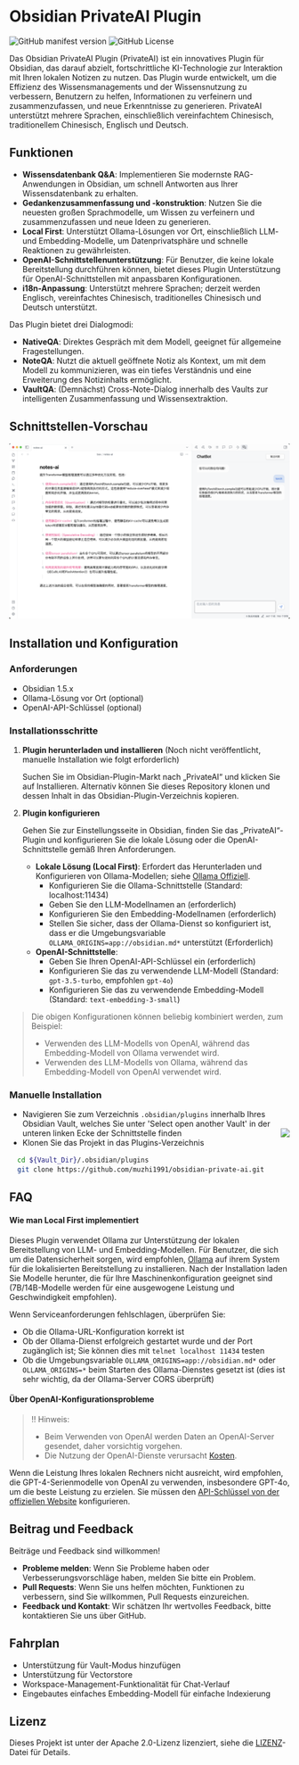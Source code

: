 # Obsidian PrivateAI Plugin

![GitHub manifest version](https://img.shields.io/github/manifest-json/v/muzhi1991/obsidian-private-ai)
![GitHub License](https://img.shields.io/github/license/muzhi1991/obsidian-private-ai)

Das Obsidian PrivateAI Plugin (PrivateAI) ist ein innovatives Plugin für Obsidian, das darauf abzielt, fortschrittliche KI-Technologie zur Interaktion mit Ihren lokalen Notizen zu nutzen. Das Plugin wurde entwickelt, um die Effizienz des Wissensmanagements und der Wissensnutzung zu verbessern, Benutzern zu helfen, Informationen zu verfeinern und zusammenzufassen, und neue Erkenntnisse zu generieren. PrivateAI unterstützt mehrere Sprachen, einschließlich vereinfachtem Chinesisch, traditionellem Chinesisch, Englisch und Deutsch.

## Funktionen

* **Wissensdatenbank Q&A**: Implementieren Sie modernste RAG-Anwendungen in Obsidian, um schnell Antworten aus Ihrer Wissensdatenbank zu erhalten.
* **Gedankenzusammenfassung und -konstruktion**: Nutzen Sie die neuesten großen Sprachmodelle, um Wissen zu verfeinern und zusammenzufassen und neue Ideen zu generieren.
* **Local First**: Unterstützt Ollama-Lösungen vor Ort, einschließlich LLM- und Embedding-Modelle, um Datenprivatsphäre und schnelle Reaktionen zu gewährleisten.
* **OpenAI-Schnittstellenunterstützung**: Für Benutzer, die keine lokale Bereitstellung durchführen können, bietet dieses Plugin Unterstützung für OpenAI-Schnittstellen mit anpassbaren Konfigurationen.
* **i18n-Anpassung**: Unterstützt mehrere Sprachen; derzeit werden Englisch, vereinfachtes Chinesisch, traditionelles Chinesisch und Deutsch unterstützt.

Das Plugin bietet drei Dialogmodi:

* **NativeQA**: Direktes Gespräch mit dem Modell, geeignet für allgemeine Fragestellungen.
* **NoteQA**: Nutzt die aktuell geöffnete Notiz als Kontext, um mit dem Modell zu kommunizieren, was ein tiefes Verständnis und eine Erweiterung des Notizinhalts ermöglicht.
* **VaultQA**: (Demnächst) Cross-Note-Dialog innerhalb des Vaults zur intelligenten Zusammenfassung und Wissensextraktion.

## Schnittstellen-Vorschau

![App Screenshot](./screenshots/main.png)

## Installation und Konfiguration

### Anforderungen

- Obsidian 1.5.x
- Ollama-Lösung vor Ort (optional)
- OpenAI-API-Schlüssel (optional)

### Installationsschritte

1. **Plugin herunterladen und installieren** (Noch nicht veröffentlicht, manuelle Installation wie folgt erforderlich)

   Suchen Sie im Obsidian-Plugin-Markt nach „PrivateAI“ und klicken Sie auf Installieren. Alternativ können Sie dieses Repository klonen und dessen Inhalt in das Obsidian-Plugin-Verzeichnis kopieren.

2. **Plugin konfigurieren**

   Gehen Sie zur Einstellungsseite in Obsidian, finden Sie das „PrivateAI“-Plugin und konfigurieren Sie die lokale Lösung oder die OpenAI-Schnittstelle gemäß Ihren Anforderungen.

   - **Lokale Lösung (Local First)**: Erfordert das Herunterladen und Konfigurieren von Ollama-Modellen; siehe [Ollama Offiziell](https://ollama.com/).
     - Konfigurieren Sie die Ollama-Schnittstelle (Standard: localhost:11434)
     - Geben Sie den LLM-Modellnamen an (erforderlich)
     - Konfigurieren Sie den Embedding-Modellnamen (erforderlich)
     - Stellen Sie sicher, dass der Ollama-Dienst so konfiguriert ist, dass er die Umgebungsvariable `OLLAMA_ORIGINS=app://obsidian.md*` unterstützt (Erforderlich)
   - **OpenAI-Schnittstelle**:
     - Geben Sie Ihren OpenAI-API-Schlüssel ein (erforderlich)
     - Konfigurieren Sie das zu verwendende LLM-Modell (Standard: `gpt-3.5-turbo`, empfohlen `gpt-4o`)
     - Konfigurieren Sie das zu verwendende Embedding-Modell (Standard: `text-embedding-3-small`)

> Die obigen Konfigurationen können beliebig kombiniert werden, zum Beispiel:
> * Verwenden des LLM-Modells von OpenAI, während das Embedding-Modell von Ollama verwendet wird.
> * Verwenden des LLM-Modells von Ollama, während das Embedding-Modell von OpenAI verwendet wird.

### Manuelle Installation

* Navigieren Sie zum Verzeichnis `.obsidian/plugins` innerhalb Ihres Obsidian Vault, welches Sie unter 'Select open another Vault' in der unteren linken Ecke der Schnittstelle finden <img style="float: right;" src="https://publish-01.obsidian.md/access/f786db9fac45774fa4f0d8112e232d67/Attachments/icons/obsidian-icon-vault-switcher.svg">
* Klonen Sie das Projekt in das Plugins-Verzeichnis

```bash
  cd ${Vault_Dir}/.obsidian/plugins
  git clone https://github.com/muzhi1991/obsidian-private-ai.git
```

## FAQ

#### Wie man Local First implementiert

Dieses Plugin verwendet Ollama zur Unterstützung der lokalen Bereitstellung von LLM- und Embedding-Modellen. Für Benutzer, die sich um die Datensicherheit sorgen, wird empfohlen, [Ollama](https://ollama.com/) auf ihrem System für die lokalisierten Bereitstellung zu installieren. Nach der Installation laden Sie Modelle herunter, die für Ihre Maschinenkonfiguration geeignet sind (7B/14B-Modelle werden für eine ausgewogene Leistung und Geschwindigkeit empfohlen).

Wenn Serviceanforderungen fehlschlagen, überprüfen Sie:
* Ob die Ollama-URL-Konfiguration korrekt ist
* Ob der Ollama-Dienst erfolgreich gestartet wurde und der Port zugänglich ist; Sie können dies mit `telnet localhost 11434` testen
* Ob die Umgebungsvariable `OLLAMA_ORIGINS=app://obsidian.md*` oder `OLLAMA_ORIGINS=*` beim Starten des Ollama-Dienstes gesetzt ist (dies ist sehr wichtig, da der Ollama-Server CORS überprüft)

#### Über OpenAI-Konfigurationsprobleme

> !! Hinweis: 
> * Beim Verwenden von OpenAI werden Daten an OpenAI-Server gesendet, daher vorsichtig vorgehen.
> * Die Nutzung der OpenAI-Dienste verursacht [Kosten](https://openai.com/api/pricing).

Wenn die Leistung Ihres lokalen Rechners nicht ausreicht, wird empfohlen, die GPT-4-Serienmodelle von OpenAI zu verwenden, insbesondere GPT-4o, um die beste Leistung zu erzielen. Sie müssen den [API-Schlüssel von der offiziellen Website](https://platform.openai.com/account/api-keys) konfigurieren.

## Beitrag und Feedback

Beiträge und Feedback sind willkommen!

- **Probleme melden**: Wenn Sie Probleme haben oder Verbesserungsvorschläge haben, melden Sie bitte ein Problem.
- **Pull Requests**: Wenn Sie uns helfen möchten, Funktionen zu verbessern, sind Sie willkommen, Pull Requests einzureichen.
- **Feedback und Kontakt**: Wir schätzen Ihr wertvolles Feedback, bitte kontaktieren Sie uns über GitHub.

## Fahrplan

- Unterstützung für Vault-Modus hinzufügen
- Unterstützung für Vectorstore
- Workspace-Management-Funktionalität für Chat-Verlauf
- Eingebautes einfaches Embedding-Modell für einfache Indexierung

## Lizenz

Dieses Projekt ist unter der Apache 2.0-Lizenz lizenziert, siehe die [LIZENZ](./LICENSE)-Datei für Details.